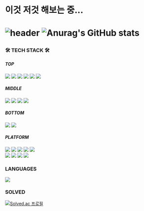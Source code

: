 <h1>이것 저것 해보는 중... <h1/>

![header](https://capsule-render.vercel.app/api?type=waving&color=auto&height=150&section=header&text=Jack's%20World&fontSize=70)
![Anurag's GitHub stats](https://github-readme-stats.vercel.app/api?username=jhlee0409&show_icons=true&theme=radical&count_private=true)

<h3> 🛠 TECH STACK 🛠 </h3>

<h5>TOP</h5>
<p>
  <img src="https://img.shields.io/badge/ReactJS-5bcfed?style=flat-square&logo=React&logoColor=white" /></a>
  <img src="https://img.shields.io/badge/HTML5-e34c26?style=flat-square&logo=HTML5&logoColor=white" /></a>
  <img src="https://img.shields.io/badge/CSS3-264de4?style=flat-square&logo=css3&logoColor=white" /></a>
  <img src="https://img.shields.io/badge/Javascript-F0DB4F?style=flat-square&logo=Javascript&logoColor=white" /></a>
  <img src="https://img.shields.io/badge/styledComponents-DB7093?style=flat-square&logo=styledComponents&logoColor=white" /></a>
  <img src="https://img.shields.io/badge/React%20Router%20v6-CA4245?style=flat-square&logo=React%20Router&logoColor=white" /></a>
</p>



<h5>MIDDLE</h5>
<p>
  <img src="https://img.shields.io/badge/NextJS-000000?style=flat-square&logo=Next.js&logoColor=white" /></a>
  <img src="https://img.shields.io/badge/Sass-CC6699?style=flat-square&logo=Sass&logoColor=white" /></a>
  <img src="https://img.shields.io/badge/Svelte-FF3E00?style=flat-square&logo=Svelte&logoColor=white" /></a>
  <img src="https://img.shields.io/badge/Tailwind-06B6D4?style=flat-square&logo=Tailwind&logoColor=white" /></a>
</p>

<h5>BOTTOM</h5>
<p>
   <img src="https://img.shields.io/badge/Recoil-8DD6F9?style=flat-square&logo=Recoil&logoColor=white" /></a>
   <img src="https://img.shields.io/badge/TypeScript-3178C6?style=flat-square&logo=TypeScript&logoColor=white" /></a>
</p>


<h5>PLATFORM</h5>
<p>
  <img src="https://img.shields.io/badge/AWS-232F3E?style=flat-square&logo=Amazon%20AWS&logoColor=white" /></a>
  <img src="https://img.shields.io/badge/Amazon%20S3-569A31?style=flat-square&logo=Amazon%20S3&logoColor=white" /></a>
  <img src="https://img.shields.io/badge/esbuild-FFCF00?style=flat-square&logo=esbuild&logoColor=white" /></a>
  <img src="https://img.shields.io/badge/Webpack-8DD6F9?style=flat-square&logo=Webpack&logoColor=white" /></a>
  <img src="https://img.shields.io/badge/Ant%20Design-0170FE?style=flat-square&logo=Ant%20Design&logoColor=white" /></a>
  <br/>
  <img src="https://img.shields.io/badge/Bitbucket-0052CC?style=flat-square&logo=Bitbucket&logoColor=white" /></a>
  <img src="https://img.shields.io/badge/GitHub%20Pages-222222?style=flat-square&logo=GitHub%20Pages&logoColor=white" /></a>
  <img src="https://img.shields.io/badge/Git-000000?style=flat-square&logo=Git&logoColor=white" /></a>
  <img src="https://img.shields.io/badge/GitHub-000000?style=flat-square&logo=GitHub&logoColor=white" /></a>
</p>

<h3> LANGUAGES </h3>

<img src="https://github-readme-stats.vercel.app/api/top-langs/?username=jhlee0409&layout=compact&theme=blue"/>

<h3> SOLVED </h3>

[![Solved.ac
프로필](http://mazassumnida.wtf/api/v2/generate_badge?boj=jhlee0409)](https://solved.ac/jhlee0409)
